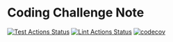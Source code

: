 # Coding Challenge Note

[![Test Actions Status][test-actions-status]][actions] [![Lint Actions Status][lint-actions-status]][actions] [![codecov][codecov-status]][codecov]

[actions]: https://github.com/xkumiyu/coding-challenge-note/actions
[test-actions-status]: https://github.com/xkumiyu/coding-challenge-note/workflows/test/badge.svg
[lint-actions-status]: https://github.com/xkumiyu/coding-challenge-note/workflows/lint/badge.svg
[codecov]: https://codecov.io/gh/xkumiyu/coding-challenge-note
[codecov-status]: https://codecov.io/gh/xkumiyu/coding-challenge-note/branch/master/graph/badge.svg
